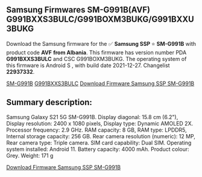 <h2>Samsung Firmwares SM-G991B(AVF) G991BXXS3BULC/G991BOXM3BUKG/G991BXXU3BUKG</h2>
Download the Samsung firmware for the ✅ <strong>Samsung SSP </strong> ⭐ <strong>SM-G991B</strong> with product code <strong>AVF</strong> <strong> from Albania</strong>. This firmware has version number PDA <strong>G991BXXS3BULC</strong> and CSC G991BOXM3BUKG. The operating system of this firmware is Android S , with build date 2021-12-27. Changelist <strong>22937332</strong>.

[SM-G991B](https://samfirm.shop/samsung/model/SM-G991B)
[G991BXXS3BULC](https://samfirm.shop/samsung/pda/G991BXXS3BULC)
[Download Firmware Samsung SSP SM-G991B](https://samfirm.shop/samsung/firmware/485560)
<h2>Summary description:</h2>
<p>Samsung Galaxy S21 5G SM-G991B. Display diagonal: 15.8 cm (6.2"), Display resolution: 2400 x 1080 pixels, Display type: Dynamic AMOLED 2X. Processor frequency: 2.9 GHz. RAM capacity: 8 GB, RAM type: LPDDR5, Internal storage capacity: 256 GB. Rear camera resolution (numeric): 12 MP, Rear camera type: Triple camera. SIM card capability: Dual SIM. Operating system installed: Android 11. Battery capacity: 4000 mAh. Product colour: Grey. Weight: 171 g</p>


[Download Firmware Samsung SSP SM-G991B](https://samfirm.shop/samsung/firmware/485560)
